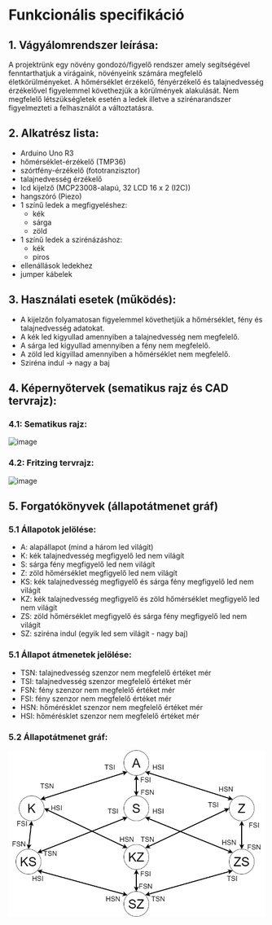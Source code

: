 # Funkcionális specifikáció
## 1. Vágyálomrendszer leírása:
A projektrünk egy növény gondozó/figyelő rendszer amely segítségével fenntarthatjuk a virágaink, növényeink számára megfelelő életkörülményeket. A hőmérséklet érzékelő, fényérzékelő és talajnedvesség érzékelővel figyelemmel követhezjük a körülmények alakulását.
Nem megfelelő létszükségletek esetén a ledek illetve a szirénarandszer figyelmezteti a felhasználót a változtatásra.
## 2. Alkatrész lista:
- Arduino Uno R3
- hőmérséklet-érzékelő (TMP36)
- szórtfény-érzékelő (fototranzisztor)
- talajnedvesség érzékelő
- lcd kijelző (MCP23008-alapú, 32 LCD 16 x 2 (I2C))
- hangszóró (Piezo)
- 1 színű ledek a megfigyeléshez:
  - kék
  - sárga
  - zöld
- 1 színű ledek a szirénázáshoz:
  - kék
  - piros  
- ellenállások ledekhez
- jumper kábelek
## 3. Használati esetek (működés):
- A kijelzőn folyamatosan figyelemmel követhetjük a hőmérséklet, fény és talajnedvesség adatokat.
- A kék led kigyullad amennyiben a talajnedvesség nem megfelelő.
- A sárga led kigyullad amennyiben a fény nem megfelelő. 
- A zöld led kigyillad amennyiben a hőmérséklet nem megfelelő.
- Sziréna indul -> nagy a baj
## 4. Képernyőtervek (sematikus rajz és CAD tervrajz):
### 4.1: Sematikus rajz:
![image](https://user-images.githubusercontent.com/113984073/237051403-40101bc5-e47f-4ebc-b38e-6400621df808.png)

### 4.2: Fritzing tervrajz:
![image](https://github.com/szidebi02/robotika_projekt/assets/113984073/7b622521-79aa-4d44-ad1a-f04a78e89b3f)

## 5. Forgatókönyvek (állapotátmenet gráf)

### 5.1 Állapotok jelölése:
- A: alapállapot (mind a három led világít)
- K: kék talajnedvesség megfigyelő led nem világít
- S: sárga fény megfigyelő led nem világít
- Z: zöld hőmérséklet megfigyelő led nem világít
- KS: kék talajnedvesség megfigyelő és sárga fény megfigyelő led nem világít
- KZ: kék talajnedvesség megfigyelő és zöld hőmérséklet megfigyelő led nem világít
- ZS: zöld hőmérséklet megfigyelő és sárga fény megfigyelő led nem világít
- SZ: sziréna indul (egyik led sem világít - nagy baj)

### 5.1 Állapot átmenetek jelölése:
- TSN: talajnedvesség szenzor nem megfelelő értéket mér
- TSI: talajnedvesség szenzor megfelelő értéket mér
- FSN: fény szenzor nem megfelelő értéket mér
- FSI: fény szenzor nem megfelelő értéket mér
- HSN: hőmérésklet szenzor nem megfelelő értéket mér
- HSI: hőmérésklet szenzor nem megfelelő értéket mér

### 5.2 Állapotátmenet gráf:
![Állapotátmenet gráf](img/AllapotAtmenetGraf.png)
